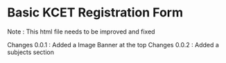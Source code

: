 # Basic KCET Registration Form 
Note : This html file needs to be improved and fixed 

Changes 0.0.1 :  Added a Image Banner at the top 
Changes 0.0.2 :  Added a subjects section
